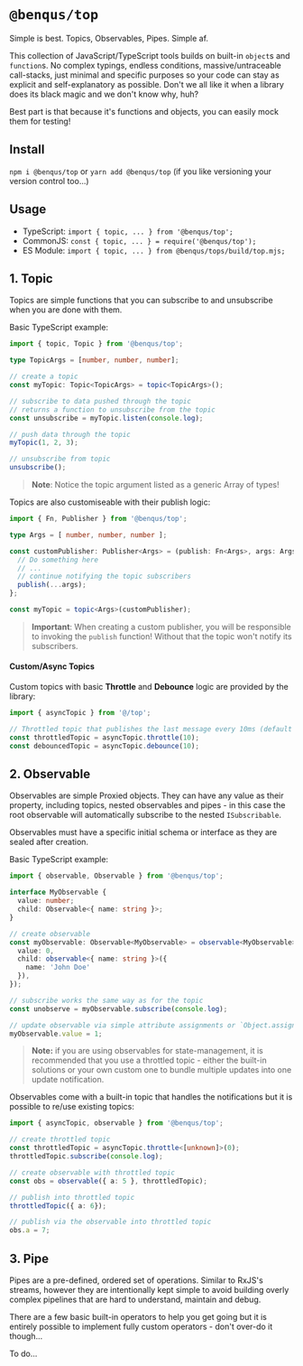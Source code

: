`@benqus/top`
===

Simple is best. Topics, Observables, Pipes. Simple af.

This collection of JavaScript/TypeScript tools builds on built-in `object`s and `function`s.
No complex typings, endless conditions, massive/untraceable call-stacks, just minimal and specific purposes so your code can stay as explicit and self-explanatory as possible.
Don't we all like it when a library does its black magic and we don't know why, huh?

Best part is that because it's functions and objects, you can easily mock them for testing!

## Install

`npm i @benqus/top` or `yarn add @benqus/top` (if you like versioning your version control too...)

## Usage

- TypeScript: `import { topic, ... } from '@benqus/top';`
- CommonJS: `const { topic, ... } = require('@benqus/top');`
- ES Module: `import { topic, ... } from @benqus/tops/build/top.mjs;`

## 1. Topic

Topics are simple functions that you can subscribe to and unsubscribe when you are done with them.

Basic TypeScript example:
```ts
import { topic, Topic } from '@benqus/top';

type TopicArgs = [number, number, number];

// create a topic
const myTopic: Topic<TopicArgs> = topic<TopicArgs>();

// subscribe to data pushed through the topic
// returns a function to unsubscribe from the topic
const unsubscribe = myTopic.listen(console.log);

// push data through the topic
myTopic(1, 2, 3);

// unsubscribe from topic
unsubscribe();
```

> **Note**: Notice the topic argument listed as a generic Array of types!

Topics are also customiseable with their publish logic:
```ts
import { Fn, Publisher } from '@benqus/top';

type Args = [ number, number, number ];

const customPublisher: Publisher<Args> = (publish: Fn<Args>, args: Args): void => {
  // Do something here
  // ...
  // continue notifying the topic subscribers
  publish(...args);
};

const myTopic = topic<Args>(customPublisher);
```

> **Important**: When creating a custom publisher, you will be responsible to invoking the `publish` function! Without that the topic won't notify its subscribers.

#### Custom/Async Topics

Custom topics with basic **Throttle** and **Debounce** logic are provided by the library:
```ts
import { asyncTopic } from '@/top';

// Throttled topic that publishes the last message every 10ms (default is 0ms)
const throttledTopic = asyncTopic.throttle(10); 
const debouncedTopic = asyncTopic.debounce(10); 
```

## 2. Observable

Observables are simple Proxied objects. They can have any value as their property, including topics, nested observables and pipes - in this case the root observable will automatically subscribe to the nested `ISubscribable`.

Observables must have a specific initial schema or interface as they are sealed after creation.

Basic TypeScript example:
```ts
import { observable, Observable } from '@benqus/top';

interface MyObservable {
  value: number;
  child: Observable<{ name: string }>;
}

// create observable
const myObservable: Observable<MyObservable> = observable<MyObservable>({
  value: 0,
  child: observable<{ name: string }>({
    name: 'John Doe'
  }),
});

// subscribe works the same way as for the topic
const unobserve = myObservable.subscribe(console.log);

// update observable via simple attribute assignments or `Object.assign`
myObservable.value = 1;
```

> **Note:** if you are using observables for state-management, it is recommended that you use a throttled topic - either the built-in solutions or your own custom one to bundle multiple updates into one update notification.

Observables come with a built-in topic that handles the notifications but it is possible to re/use existing topics:

```ts
import { asyncTopic, observable } from '@benqus/top';

// create throttled topic
const throttledTopic = asyncTopic.throttle<[unknown]>(0);
throttledTopic.subscribe(console.log);

// create observable with throttled topic
const obs = observable({ a: 5 }, throttledTopic);

// publish into throttled topic
throttledTopic({ a: 6});

// publish via the observable into throttled topic
obs.a = 7;
```

## 3. Pipe

Pipes are a pre-defined, ordered set of operations. Similar to RxJS's streams, however they are intentionally kept simple to avoid building overly complex pipelines that are hard to understand, maintain and debug.

There are a few basic built-in operators to help you get going but it is entirely possible to implement fully custom operators - don't over-do it though...

To do...
